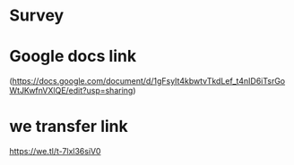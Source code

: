 # Survey


# Google docs link 
(https://docs.google.com/document/d/1gFsyIt4kbwtvTkdLef_t4nID6iTsrGoWtJKwfnVXlQE/edit?usp=sharing)

# we transfer link

https://we.tl/t-7lxl36siV0

